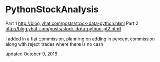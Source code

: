 # PythonStockAnalysis
Part 1 http://blog.yhat.com/posts/stock-data-python.html
Part 2 http://blog.yhat.com/posts/stock-data-python-pt2.html

I added in a flat commission, planning on adding in percent commission along with reject trades where there is no cash

updated October 9, 2016
